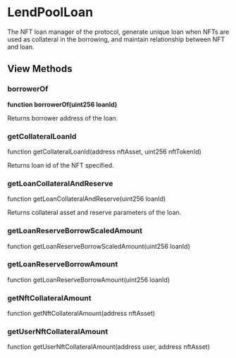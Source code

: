 # LendPoolLoan

The NFT loan manager of the protocol, generate unique loan when NFTs are used as collateral in the borrowing, and maintain relationship between NFT and loan.

## View Methods

### borrowerOf

**function borrowerOf(uint256 loanId)**

Returns borrower address of the loan.

### getCollateralLoanId

function getCollateralLoanId(address nftAsset, uint256 nftTokenId)

Returns loan id of the NFT specified.

### getLoanCollateralAndReserve

function getLoanCollateralAndReserve(uint256 loanId)

Returns collateral asset and reserve parameters of the loan.

### getLoanReserveBorrowScaledAmount

function getLoanReserveBorrowScaledAmount(uint256 loanId)

### getLoanReserveBorrowAmount

function getLoanReserveBorrowAmount(uint256 loanId)

### getNftCollateralAmount

function getNftCollateralAmount(address nftAsset)

### getUserNftCollateralAmount

function getUserNftCollateralAmount(address user, address nftAsset)
